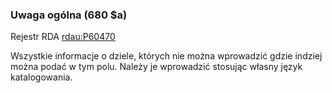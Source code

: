 ### Uwaga ogólna (680 $a)
Rejestr RDA [rdau:P60470](http://www.rdaregistry.info/Elements/u/#P60470)  

Wszystkie informacje o dziele, których nie można wprowadzić gdzie indziej można podać w tym polu. Należy je wprowadzić stosując własny język katalogowania.
